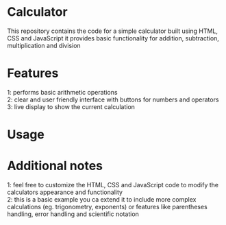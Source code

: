 # Calculator
This repository contains the code for a simple calculator built using HTML, CSS and JavaScript it provides basic functionality for addition, subtraction, multiplication and division

# Features
1: performs basic arithmetic operations\
2: clear and user friendly interface with buttons for numbers and operators\
3: live display to show the current calculation

# Usage


# Additional notes
1: feel free to customize the HTML, CSS and JavaScript code to modify the calculators appearance and functionality\
2: this is a basic example you ca extend it to include more complex calculations (eg. trigonometry, exponents) or features like parentheses handling, error handling and scientific notation
